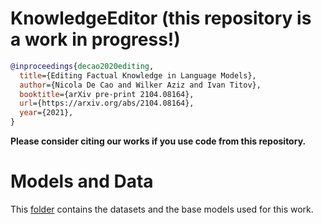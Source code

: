 # KnowledgeEditor (this repository is a work in progress!)

```bibtex
@inproceedings{decao2020editing,
  title={Editing Factual Knowledge in Language Models}, 
  author={Nicola De Cao and Wilker Aziz and Ivan Titov},
  booktitle={arXiv pre-print 2104.08164},
  url={https://arxiv.org/abs/2104.08164},
  year={2021},
}
```

**Please consider citing our works if you use code from this repository.**

# Models and Data

This [folder](https://mega.nz/folder/p9JC3bwC#vzcrsh9b-pnWPaWdlcBVUA) contains the datasets and the base models used for this work.
